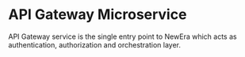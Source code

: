 # API Gateway Microservice

API Gateway service is the single entry point to NewEra which acts as authentication,
authorization and orchestration layer.
